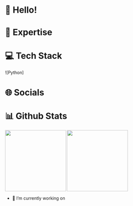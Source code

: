 # 👋 Hello!


# 🚀 Expertise


# 💻 Tech Stack
![Python] 

# 🌐 Socials


# 📊 Github Stats
<a href="https://github.com/felipern09/github-readme-stats">
  <img height=200 align="left" src="https://github-readme-stats.vercel.app/api?username=felipern09&show_icons=true&theme=dark&ranl_icon=github" />
</a>
<a href="https://github.com/felipern09/convoychat">
  <img height=200 align="end" src="https://github-readme-stats.vercel.app/api/top-langs/?username=felipern09&layout=compact&theme=dark" />
</a>

- 🔭 I’m currently working on

